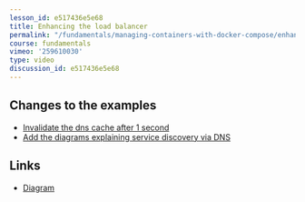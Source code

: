 ```yaml
---
lesson_id: e517436e5e68
title: Enhancing the load balancer
permalink: "/fundamentals/managing-containers-with-docker-compose/enhancing-the-load-balancer/"
course: fundamentals
vimeo: '259610030'
type: video
discussion_id: e517436e5e68
---
```


## Changes to the examples
* [Invalidate the dns cache after 1 second](https://github.com/learndocker/docker_examples/commit/ca50438)
* [Add the diagrams explaining service discovery via DNS](https://github.com/learndocker/docker_examples/commit/a69c968)

## Links
* [Diagram](https://github.com/learndocker/docker_examples/raw/master/load_balancer/dns.pdf)
